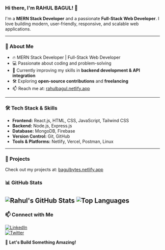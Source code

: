 
### Hi there, I'm RAHUL BAGUL! 👋

I'm a **MERN Stack Developer** and a passionate **Full-Stack Web Developer**. I love building modern, user-friendly, responsive, and scalable web applications.

---

### 🚀 About Me
- 🔥 MERN Stack Developer | Full-Stack Web Developer
- 💻 Passionate about coding and problem-solving
- 🌱 Currently improving my skills in **backend development & API integration**
- 🛠️ Exploring **open-source contributions** and **freelancing**
- 📫 Reach me at: [rahulbagul.netlify.app](https://rahulbagul.netlify.app/)

---

### 🛠️ Tech Stack & Skills
- **Frontend:** React.js, HTML, CSS, JavaScript, Tailwind CSS
- **Backend:** Node.js, Express.js
- **Database:** MongoDB, Firebase
- **Version Control:** Git, GitHub
- **Tools & Platforms:** Netlify, Vercel, Postman, Linux

---

### 📌 Projects
Check out my projects at: [bagulbytes.netlify.app](https://bagulbytes.netlify.app/)

### 📊 GitHub Stats
![Rahul's GitHub Stats](https://github-readme-stats.vercel.app/api?username=rahulbagulx&show_icons=true&theme=dark)
![Top Languages](https://github-readme-stats.vercel.app/api/top-langs/?username=rahulbagulx&layout=compact&theme=dark)
---

### 📫 Connect with Me
[![LinkedIn](https://img.shields.io/badge/LinkedIn-Connect-blue?style=flat&logo=linkedin)](https://www.linkedin.com/in/rahulbagulx)    
[![Twitter](https://img.shields.io/badge/Twitter-Follow-blue?style=flat&logo=twitter)](https://twitter.com/rahulbagulx)

🚀 **Let's Build Something Amazing!**
